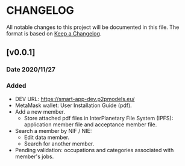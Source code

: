 # CHANGELOG 

All notable changes to this project will be documented in this file. 
The format is based on [Keep a Changelog](http://keepachangelog.com/). 

## [v0.0.1]
### Date 2020/11/27
### Added
* DEV URL: https://smart-app-dev.p2pmodels.eu/
* MetaMask wallet: User Installation Guide (pdf).
* Add a new member.
	- Store attached pdf files in InterPlanetary File System (IPFS): application member file and acceptance member file.
* Search a member by NIF / NIE:
	- Edit data member.
	- Search for another member.
* Pending validation: occupations and categories associated with member's jobs.
